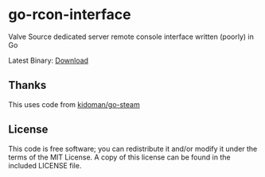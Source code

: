 # go-rcon-interface
Valve Source dedicated server remote console interface written (poorly) in Go

Latest Binary: [Download](https://s3-us-west-2.amazonaws.com/tigerpaw-release/rcon.exe)

## Thanks
This uses code from [kidoman/go-steam](https://github.com/kidoman/go-steam)

## License
This code is free software; you can redistribute it and/or modify it under the terms of the MIT License. A copy of this license can be found in the included LICENSE file.
